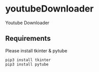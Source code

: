 # youtubeDownloader
Youtube Downloader

## Requirements
Please install tkinter & pytube

```
pip3 install tkinter
pip3 install pytube
```
